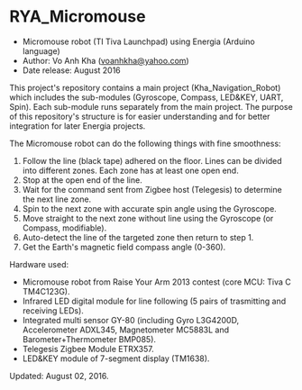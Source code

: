 # RYA_Micromouse
+ Micromouse robot (TI Tiva Launchpad) using Energia (Arduino language)
+ Author: Vo Anh Kha (voanhkha@yahoo.com)
+ Date release: August 2016

This project's repository contains a main project (Kha_Navigation_Robot) which includes the sub-modules (Gyroscope, Compass, LED&KEY, UART, Spin).
Each sub-module runs separately from the main project. The purpose of this repository's structure is for easier understanding and for better integration for later Energia projects.

The Micromouse robot can do the following things with fine smoothness:
1) Follow the line (black tape) adhered on the floor. Lines can be divided into different zones. Each zone has at least one open end.
2) Stop at the open end of the line.
3) Wait for the command sent from Zigbee host (Telegesis) to determine the next line zone.
4) Spin to the next zone with accurate spin angle using the Gyroscope.
5) Move straight to the next zone without line using the Gyroscope (or Compass, modifiable).
6) Auto-detect the line of the targeted zone then return to step 1.
7) Get the Earth's magnetic field compass angle (0-360).

Hardware used:
- Micromouse robot from Raise Your Arm 2013 contest (core MCU: Tiva C TM4C123G).
- Infrared LED digital module for line following (5 pairs of trasmitting and receiving LEDs).
- Integrated multi sensor GY-80 (including Gyro L3G4200D, Accelerometer	ADXL345, Magnetometer MC5883L and Barometer+Thermometer BMP085).
- Telegesis Zigbee Module ETRX357.
- LED&KEY module of 7-segment display (TM1638).

Updated: August 02, 2016.

